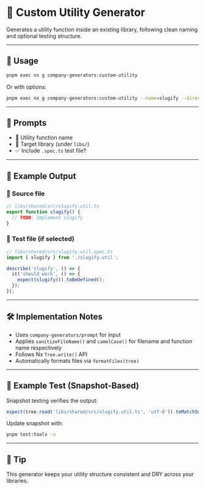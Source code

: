 # 🧰 Custom Utility Generator

Generates a utility function inside an existing library, following clean naming and optional testing structure.

---

## 🧪 Usage

```bash
pnpm exec nx g company-generators:custom-utility
```

Or with options:
```bash
pnpm exec nx g company-generators:custom-utility --name=slugify --directory=shared --withTest
```

---

## 🙋 Prompts
- 🧪 Utility function name
- 📁 Target library (under `libs/`)
- ✅ Include `.spec.ts` test file?

---

## 📄 Example Output

### 🧠 Source file
```ts
// libs/shared/src/slugify.util.ts
export function slugify() {
  // TODO: Implement slugify
}
```

### 🧪 Test file (if selected)
```ts
// libs/shared/src/slugify.util.spec.ts
import { slugify } from './slugify.util';

describe('slugify', () => {
  it('should work', () => {
    expect(slugify()).toBeDefined();
  });
});
```

---

## 🛠 Implementation Notes

- Uses `company-generators/prompt` for input
- Applies `sanitizeFileName()` and `camelCase()` for filename and function name respectively
- Follows Nx `Tree.write()` API
- Automatically formats files via `formatFiles(tree)`

---

## 🧼 Example Test (Snapshot-Based)

Snapshot testing verifies the output:
```ts
expect(tree.read('libs/shared/src/slugify.util.ts', 'utf-8')).toMatchSnapshot();
```
Update snapshot with:
```bash
pnpm test:tools -u
```

---

## 🚀 Tip
This generator keeps your utility structure consistent and DRY across your libraries.
